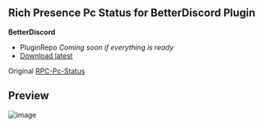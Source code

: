 ## **Rich Presence Pc Status for BetterDiscord Plugin**

**BetterDiscord**

-   PluginRepo _Coming soon if everything is ready_
-   [Download latest](https://github.com/Faelayis/RPC-Pc-Status-BetterDiscord/releases/download/v2.2.1/RPCPcStatus.plugin.js)

Original [RPC-Pc-Status](https://github.com/Faelayis/RPC-Pc-Status#readme)<br>

## Preview

![image](https://user-images.githubusercontent.com/48393914/167441799-19f7e2d6-8fad-43db-a653-08d6b6295c8c.png)
